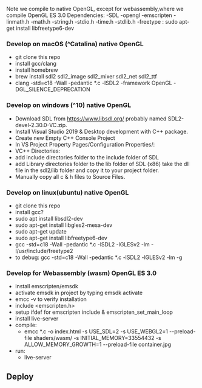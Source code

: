 Note we compile to native OpenGL, except for webassembly,where we compile OpenGL ES 3.0
Dependencies:
  -SDL
  -opengl
  -emscripten
  -linmath.h
  -math.h
  -string.h
  -stdio.h
  -time.h
  -stdlib.h
  -freetype : 
sudo apt-get install libfreetype6-dev
  

### Develop on macOS (^Catalina) native OpenGL

- git clone this repo
- install gcc/clang
- install homebrew
- brew install sdl2 sdl2_image sdl2_mixer sdl2_net sdl2_ttf
- clang -std=c18 -Wall -pedantic \*.c -lSDL2 -framework OpenGL -DGL_SILENCE_DEPRECATION

### Develop on windows (^10) native OpenGL

- Download SDL from https://www.libsdl.org/
  probably named SDL2-devel-2.30.0-VC.zip.
- Install Visual Studio 2019 & Desktop development with C++ package.
- Create new Empty C++ Console Project
- In VS Project Property Pages/Configuration Properties/:
- VC++ Directories:
- add include directories folder to the include folder of SDL
- add Library directories folder to the lib folder of SDL (x86)
  take the dll file in the sdl2/lib folder and copy it to your project folder.
- Manually copy all c & h files to Source Files.

### Develop on linux(ubuntu) native OpenGL

- git clone this repo
- install gcc?
- sudo apt install libsdl2-dev
- sudo apt-get install libgles2-mesa-dev
- sudo apt-get update
- sudo apt-get install libfreetype6-dev
- gcc -std=c18 -Wall -pedantic *.c -lSDL2 -lGLESv2 -lm -I/usr/include/freetype2
- to debug: gcc -std=c18 -Wall -pedantic *.c -lSDL2 -lGLESv2 -lm -g 

### Develop for Webassembly (wasm) OpenGL ES 3.0

- install emscripten/emsdk
- activate emsdk in project by typing emsdk activate
- emcc -v to verify installation
- include <emscripten.h>
- setup ifdef for emscripten include & emscripten_set_main_loop
- install live-server
- compile:
  - emcc *.c -o index.html -s USE_SDL=2 -s USE_WEBGL2=1 --preload-file shaders/wasm/ -s INITIAL_MEMORY=33554432 -s ALLOW_MEMORY_GROWTH=1 --preload-file container.jpg
- run:
  - live-server
  
## Deploy
